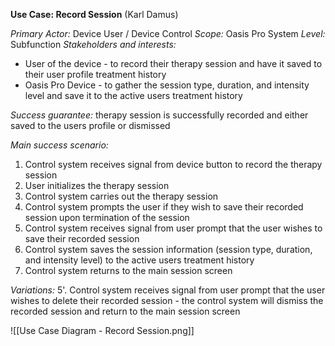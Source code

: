 **Use Case: Record Session** (Karl Damus)

*Primary Actor:* Device User / Device Control
*Scope:* Oasis Pro System
*Level:* Subfunction
*Stakeholders and interests:*
- User of the device - to record their therapy session and have it saved to their user profile treatment history
- Oasis Pro Device - to gather the session type, duration, and intensity level and save it to the active users treatment history

*Success guarantee:* therapy session is successfully recorded and either saved to the users profile or dismissed

*Main success scenario:*
1. Control system receives signal from device button to record the therapy session
2. User initializes the therapy session
3. Control system carries out the therapy session
4. Control system prompts the user if they wish to save their recorded session upon termination of the session
5. Control system receives signal from user prompt that the user wishes to save their recorded session
6. Control system saves the session information (session type, duration, and intensity level) to the active users treatment history
7. Control system returns to the main session screen

*Variations:*
5'. Control system receives signal from user prompt that the user wishes to delete their recorded session - the control system will dismiss the recorded session and return to the main session screen  

![[Use Case Diagram - Record Session.png]]